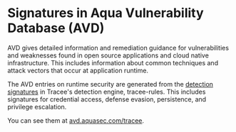 # Signatures in Aqua Vulnerability Database (AVD)

AVD gives detailed information and remediation guidance for
vulnerabilities and weaknesses found in open source applications
and cloud native infrastructure. This includes information about
common techniques and attack vectors that occur at application
runtime.

The AVD entries on runtime security are generated from the
[detection signatures](https://github.com/aquasecurity/tracee/tree/main/signatures) 
in Tracee's detection engine, tracee-rules. This includes signatures for 
credential access, defense evasion, persistence, and privilege escalation.

You can see them at [avd.aquasec.com/tracee](https://avd.aquasec.com/tracee/).